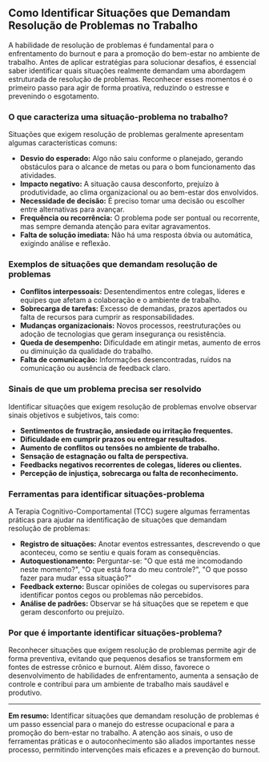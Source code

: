 
## Como Identificar Situações que Demandam Resolução de Problemas no Trabalho

A habilidade de resolução de problemas é fundamental para o enfrentamento do burnout e para a promoção do bem-estar no ambiente de trabalho. Antes de aplicar estratégias para solucionar desafios, é essencial saber identificar quais situações realmente demandam uma abordagem estruturada de resolução de problemas. Reconhecer esses momentos é o primeiro passo para agir de forma proativa, reduzindo o estresse e prevenindo o esgotamento.

### O que caracteriza uma situação-problema no trabalho?

Situações que exigem resolução de problemas geralmente apresentam algumas características comuns:

- **Desvio do esperado:** Algo não saiu conforme o planejado, gerando obstáculos para o alcance de metas ou para o bom funcionamento das atividades.
- **Impacto negativo:** A situação causa desconforto, prejuízo à produtividade, ao clima organizacional ou ao bem-estar dos envolvidos.
- **Necessidade de decisão:** É preciso tomar uma decisão ou escolher entre alternativas para avançar.
- **Frequência ou recorrência:** O problema pode ser pontual ou recorrente, mas sempre demanda atenção para evitar agravamentos.
- **Falta de solução imediata:** Não há uma resposta óbvia ou automática, exigindo análise e reflexão.

### Exemplos de situações que demandam resolução de problemas

- **Conflitos interpessoais:** Desentendimentos entre colegas, líderes e equipes que afetam a colaboração e o ambiente de trabalho.
- **Sobrecarga de tarefas:** Excesso de demandas, prazos apertados ou falta de recursos para cumprir as responsabilidades.
- **Mudanças organizacionais:** Novos processos, reestruturações ou adoção de tecnologias que geram insegurança ou resistência.
- **Queda de desempenho:** Dificuldade em atingir metas, aumento de erros ou diminuição da qualidade do trabalho.
- **Falta de comunicação:** Informações desencontradas, ruídos na comunicação ou ausência de feedback claro.

### Sinais de que um problema precisa ser resolvido

Identificar situações que exigem resolução de problemas envolve observar sinais objetivos e subjetivos, tais como:

- **Sentimentos de frustração, ansiedade ou irritação frequentes.**
- **Dificuldade em cumprir prazos ou entregar resultados.**
- **Aumento de conflitos ou tensões no ambiente de trabalho.**
- **Sensação de estagnação ou falta de perspectiva.**
- **Feedbacks negativos recorrentes de colegas, líderes ou clientes.**
- **Percepção de injustiça, sobrecarga ou falta de reconhecimento.**

### Ferramentas para identificar situações-problema

A Terapia Cognitivo-Comportamental (TCC) sugere algumas ferramentas práticas para ajudar na identificação de situações que demandam resolução de problemas:

- **Registro de situações:** Anotar eventos estressantes, descrevendo o que aconteceu, como se sentiu e quais foram as consequências.
- **Autoquestionamento:** Perguntar-se: "O que está me incomodando neste momento?", "O que está fora do meu controle?", "O que posso fazer para mudar essa situação?"
- **Feedback externo:** Buscar opiniões de colegas ou supervisores para identificar pontos cegos ou problemas não percebidos.
- **Análise de padrões:** Observar se há situações que se repetem e que geram desconforto ou prejuízo.

### Por que é importante identificar situações-problema?

Reconhecer situações que exigem resolução de problemas permite agir de forma preventiva, evitando que pequenos desafios se transformem em fontes de estresse crônico e burnout. Além disso, favorece o desenvolvimento de habilidades de enfrentamento, aumenta a sensação de controle e contribui para um ambiente de trabalho mais saudável e produtivo.

---

**Em resumo:** Identificar situações que demandam resolução de problemas é um passo essencial para o manejo do estresse ocupacional e para a promoção do bem-estar no trabalho. A atenção aos sinais, o uso de ferramentas práticas e o autoconhecimento são aliados importantes nesse processo, permitindo intervenções mais eficazes e a prevenção do burnout.
```
